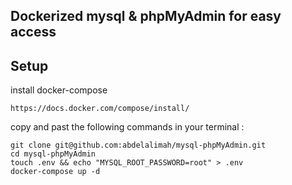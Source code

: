 ## Dockerized mysql & phpMyAdmin for easy access

## Setup

<dl>
  <dt>install docker-compose</dt>

    https://docs.docker.com/compose/install/
       
  <dt>copy and past the following commands in your terminal :</dt>

    git clone git@github.com:abdelalimah/mysql-phpMyAdmin.git
    cd mysql-phpMyAdmin
    touch .env && echo "MYSQL_ROOT_PASSWORD=root" > .env
    docker-compose up -d

</dl>
